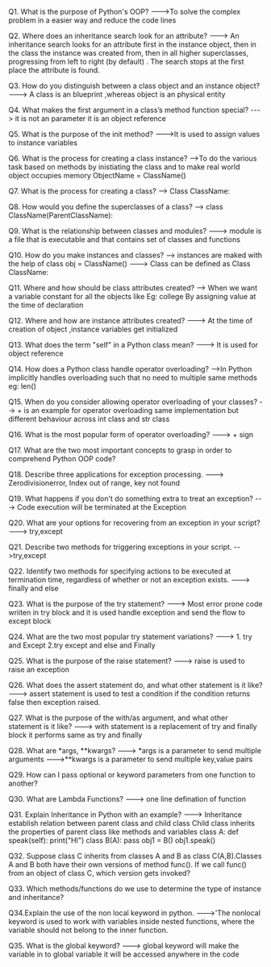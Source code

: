 Q1. What is the purpose of Python's OOP?
--->To solve the complex problem in a easier way and reduce the code lines

Q2. Where does an inheritance search look for an attribute?
---> An inheritance search looks for an attribute first in the instance object, then in the class the instance was created from, then in all higher superclasses, progressing from left to right (by default) . The search stops at the first place the attribute is found.

Q3. How do you distinguish between a class object and an instance object?
---> A class is an blueprint ,whereas object is an physical entity

Q4. What makes the first argument in a class’s method function special?
---> it is not an parameter it is an object reference

Q5. What is the purpose of the init method?
--->It is used to assign values to instance variables

Q6. What is the process for creating a class instance?
-->To do the various task based on methods  by inistiating the class and to make real world object occupies memory
ObjectName = ClassName()

Q7. What is the process for creating a class?
--> Class ClassName:

Q8. How would you define the superclasses of a class?
--> class ClassName(ParentClassName):

Q9. What is the relationship between classes and modules?
---> module is a file that is executable and  that contains set of classes and functions

Q10. How do you make instances and classes?
--> instances are maked with the help of class
obj = ClassName()
---> Class can be  defined as Class ClassName:

Q11. Where and how should be class attributes created?
--> When we want a variable constant for all the objects like Eg: college
By assigning value at the time of declaration

Q12. Where and how are instance attributes created?
---> At the time of creation of object ,instance variables get  initialized

Q13. What does the term "self" in a Python class mean?
---> It is used for object reference

Q14. How does a Python class handle operator overloading?
-->In Python implicitly handles overloading such that no need to multiple same methods eg: len()

Q15. When do you consider allowing operator overloading of your classes?
--> + is an example for operator overloading same implementation but different behaviour across int class and str class

Q16. What is the most popular form of operator overloading?
---> + sign

Q17. What are the two most important concepts to grasp in order to comprehend Python OOP code?

Q18. Describe three applications for exception processing.
---> Zerodivisionerror, Index out of range, key not found


Q19. What happens if you don't do something extra to treat an exception?
---> Code execution will be terminated at the Exception

Q20. What are your options for recovering from an exception in your script?
---> try,except

Q21. Describe two methods for triggering exceptions in your script.
-->try,except

Q22. Identify two methods for specifying actions to be executed at termination time, regardless of
whether or not an exception exists.
---> finally and else

Q23. What is the purpose of the try statement?
---> Most error prone code wriiten in try block and it is used handle exception and send the flow to except block

Q24. What are the two most popular try statement variations?
---> 1. try and Except
2.try except and else and Finally

Q25. What is the purpose of the raise statement?
---> raise is used to raise an exception

Q26. What does the assert statement do, and what other statement is it like?
---> assert statement is used to test a condition if the condition returns false then exception raised.

Q27. What is the purpose of the with/as argument, and what other statement is it like?
---> with statement is a replacement of try and finally block 
it performs same as try and finally

Q28. What are *args, **kwargs?
---> *args is a parameter to send multiple arguments
--->**kwargs is a parameter to send multiple key,value pairs

Q29. How can I pass optional or keyword parameters from one function to another?


Q30. What are Lambda Functions?
---> one line defination of function

Q31. Explain Inheritance in Python with an example?
---> Inheritance establish relation between parent class and child class 
Child class inherits the properties of parent class like methods and variables
class A:
    def speak(self):
        print("HI")
class B(A):
    pass
obj1 = B()
obj1.speak()

Q32. Suppose class C inherits from classes A and B as class C(A,B).Classes A and B both have their own versions of method func(). If we call func() from an object of class C, which version gets invoked?

Q33. Which methods/functions do we use to determine the type of instance and inheritance?


Q34.Explain the use of the non local keyword in python.
--->'The nonlocal keyword is used to work with variables inside nested functions, where the variable should not belong to the inner function.

Q35. What is the global keyword?
---> global keyword will make the variable in to global variable it will be accessed anywhere in the code
